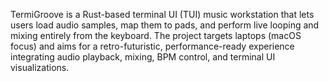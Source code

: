 TermiGroove is a Rust-based terminal UI (TUI) music workstation that lets users load audio samples, map them to pads, and perform live looping and mixing entirely from the keyboard. The project targets laptops (macOS focus) and aims for a retro-futuristic, performance-ready experience integrating audio playback, mixing, BPM control, and terminal UI visualizations.